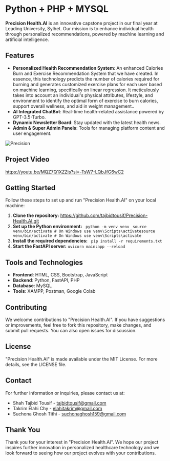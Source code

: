 
# Python + PHP + MYSQL 

**Precision Health.AI** is an innovative capstone project in our final year at Leading University, Sylhet. Our mission is to enhance individual health through personalized recommendations, powered by machine learning and artificial intelligence.

## Features

- **Personalized Health Recommendation System**: An enhanced Calories Burn and Exercise Recommendation System that we have created. In essence, this technology predicts the number of calories required for burning and generates customized exercise plans for each user based on machine learning, specifically on linear regression. 
It meticulously takes into account an individual's physical attributes, lifestyle, and environment to identify the optimal form of exercise to burn calories, support overall wellness, and aid in weight management..
- **AI Integrated ChatBot**: Real-time health-related assistance powered by GPT-3.5-Turbo.
- **Dynamic Newsletter Board**: Stay updated with the latest health news.
- **Admin & Super Admin Panels**: Tools for managing platform content and user engagement.
  
![Precision](https://github.com/tajbidtousif/Precision-Health.AI/assets/86789646/9ac3ac94-17de-4c9b-8932-98593c7c98c5)

## Project Video


https://youtu.be/MQZ7Q1XZZis?si=-TsW7-LQbJfG6wC2

## Getting Started

Follow these steps to set up and run "Precision Health.AI" on your local machine:

1. **Clone the repository:**
    https://github.com/tajbidtousif/Precision-Health.AI.git
2. **Set up the Python environment:**
   ```  python -m venv venv ```
   ```  source venv/bin/activate # On Windows use venv\Scripts\activatesource venv/bin/activate # On Windows use venv\Scripts\activate ```
3. **Install the required dependencies:**
   ```  pip install -r requirements.txt ```
4. **Start the FastAPI server:**
    ``` uvicorn main:app --reload ```

## Tools and Technologies

- **Frontend**: HTML, CSS, Bootstrap, JavaScript
- **Backend**: Python, FastAPI, PHP
- **Database**: MySQL
- **Tools**: XAMPP, Postman, Google Colab

## Contributing

We welcome contributions to "Precision Health.AI". If you have suggestions or improvements, feel free to fork this repository, make changes, and submit pull requests. You can also open issues for discussion.

## License

"Precision Health.AI" is made available under the MIT License. For more details, see the LICENSE file.

## Contact

For further information or inquiries, please contact us at:
- Shah Tajbid Tousif - tajbidtousif@gmail.com
- Takrim Elahi Chy - elahitakrim@gmail.com
- Suchona Ghosh Tithi - suchonaghosh159@gmail.com
## Thank You

Thank you for your interest in "Precision Health.AI". We hope our project inspires further innovation in personalized healthcare technology and we look forward to seeing how our project evolves with your contributions.